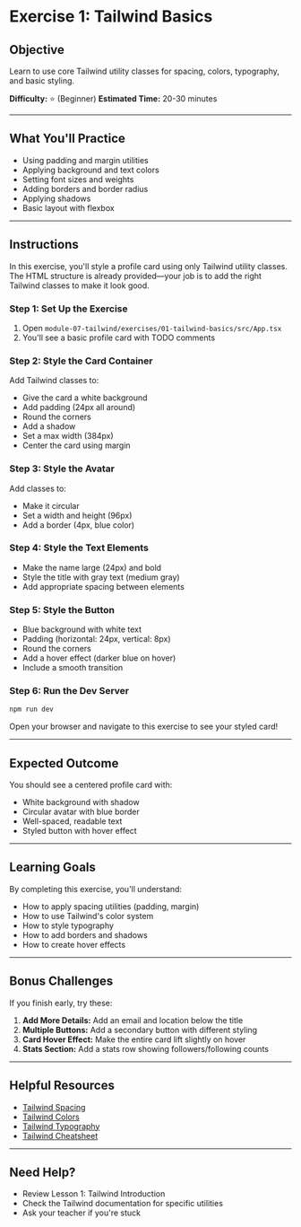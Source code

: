 # Exercise 1: Tailwind Basics

## Objective

Learn to use core Tailwind utility classes for spacing, colors, typography, and basic styling.

**Difficulty:** ⭐ (Beginner)
**Estimated Time:** 20-30 minutes

---

## What You'll Practice

- Using padding and margin utilities
- Applying background and text colors
- Setting font sizes and weights
- Adding borders and border radius
- Applying shadows
- Basic layout with flexbox

---

## Instructions

In this exercise, you'll style a profile card using only Tailwind utility classes. The HTML structure is already provided—your job is to add the right Tailwind classes to make it look good.

### Step 1: Set Up the Exercise

1. Open `module-07-tailwind/exercises/01-tailwind-basics/src/App.tsx`
2. You'll see a basic profile card with TODO comments

### Step 2: Style the Card Container

Add Tailwind classes to:
- Give the card a white background
- Add padding (24px all around)
- Round the corners
- Add a shadow
- Set a max width (384px)
- Center the card using margin

### Step 3: Style the Avatar

Add classes to:
- Make it circular
- Set a width and height (96px)
- Add a border (4px, blue color)

### Step 4: Style the Text Elements

- Make the name large (24px) and bold
- Style the title with gray text (medium gray)
- Add appropriate spacing between elements

### Step 5: Style the Button

- Blue background with white text
- Padding (horizontal: 24px, vertical: 8px)
- Round the corners
- Add a hover effect (darker blue on hover)
- Include a smooth transition

### Step 6: Run the Dev Server

```bash
npm run dev
```

Open your browser and navigate to this exercise to see your styled card!

---

## Expected Outcome

You should see a centered profile card with:
- White background with shadow
- Circular avatar with blue border
- Well-spaced, readable text
- Styled button with hover effect

---

## Learning Goals

By completing this exercise, you'll understand:
- How to apply spacing utilities (padding, margin)
- How to use Tailwind's color system
- How to style typography
- How to add borders and shadows
- How to create hover effects

---

## Bonus Challenges

If you finish early, try these:

1. **Add More Details:** Add an email and location below the title
2. **Multiple Buttons:** Add a secondary button with different styling
3. **Card Hover Effect:** Make the entire card lift slightly on hover
4. **Stats Section:** Add a stats row showing followers/following counts

---

## Helpful Resources

- [Tailwind Spacing](https://tailwindcss.com/docs/padding)
- [Tailwind Colors](https://tailwindcss.com/docs/customizing-colors)
- [Tailwind Typography](https://tailwindcss.com/docs/font-size)
- [Tailwind Cheatsheet](../../../resources/cheatsheets/tailwind-reference.md)

---

## Need Help?

- Review Lesson 1: Tailwind Introduction
- Check the Tailwind documentation for specific utilities
- Ask your teacher if you're stuck
